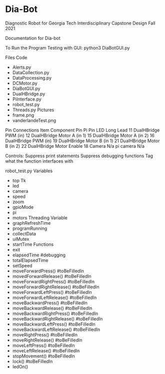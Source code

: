 # Dia-Bot
Diagnostic Robot for Georgia Tech Interdisciplinary Capstone Design Fall 2021

Documentation for Dia-bot

To Run the Program
Testing with GUI: python3 DiaBotGUI.py


Files Code
* Alerts.py
* DataCollection.py
* DataProcessing.py
* DCMotor.py
* DiaBotGUI.py
* DualHBridge.py
* PiInterface.py
* robot_test.py
* Threads.py
Pictures
* frame.png
* vanderlandeTest.png


Pin Connections
Item	Component Pin	Pi Pin
LED	Long Lead	11
DualHBridge	PWM (in)	12
DualHBridge	Motor A (in 1)	15
DualHBridge	Motor A (in 2)	16
DualHBridge	PWM (in)	19
DualHBridge	Motor B (in 1)	21
DualHBridge	Motor B (in 2)	22
DualHBridge	Motor Enable	18
Camera	N/a pi camera	N/a

Controls:
Suppress print statements
Suppress debugging functions
Tag what the function interfaces with


robot_test.py
Variables 
* top Tk
* led
* camera
* speed
* zoom
* gpioMode
* pi
* motors
Threading Variable
* graphRefreshTime
* programRunning
* collectData
* uiMutex
* startTime
Functions
* exit
* elapsedTime #debugging
* totalElapsedTime
* setSpeed
* moveForwardPress() #toBeFilledIn
* movedForwardRelease() #toBeFilledIn
* moveForwardRightPress() #toBeFilledIn
* moveForwardRightRelease() #toBeFilledIn
* moveForwardLeftPress() #toBeFilledIn
* moveForwardLeftRelease() #toBeFilledIn
* moveBackwardPress() #toBeFilledIn
* moveBackwardRelease() #toBeFilledIn
* moveBackwardRightPress() #toBeFilledIn
* moveBackwardRightRelease() #toBeFilledIn
* moveBackwardLeftPress() #toBeFilledIn
* moveBackwardLeftRelease() #toBeFilledIn
* moveRightPress() #toBeFilledIn
* moveRightRelease() #toBeFilledIn
* moveLeftPress() #toBeFilledIn
* moveLeftRelease() #toBeFilledIn
* stopMovement() #toBeFilledIn
* lock() #toBeFilledIn
* ledOn()


